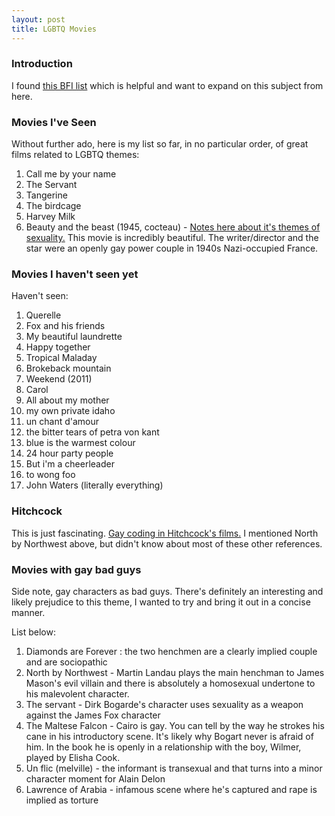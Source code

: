 ```yaml
---
layout: post
title: LGBTQ Movies
---
```


### Introduction

I found [this BFI list](https://www.bfi.org.uk/news-opinion/news-bfi/features/30-best-lgbt-films-all-time) which is helpful and want to expand on this subject from here.

### Movies I've Seen

Without further ado, here is my list so far, in no particular order, of great films related to LGBTQ themes:

1. Call me by your name
2. The Servant
3. Tangerine
4. The birdcage
5. Harvey Milk
6. Beauty and the beast (1945, cocteau) - [Notes here about it's themes of sexuality.](http://www.newnownext.com/beauty-and-the-beast-gay-cocteau/03/2017/) This movie is incredibly beautiful. The writer/director and the star were an openly gay power couple in 1940s Nazi-occupied France.

### Movies I haven't seen yet

Haven't seen:

1. Querelle
2. Fox and his friends
3. My beautiful laundrette
4. Happy together
5. Tropical Maladay
6. Brokeback mountain
7. Weekend (2011)
8. Carol
9. All about my mother
10. my own private idaho
11. un chant d'amour
12. the bitter tears of petra von kant
13. blue is the warmest colour
14. 24 hour party people
15. But i'm a cheerleader
16. to wong foo
17. John Waters (literally everything)

### Hitchcock

This is just fascinating. [Gay coding in Hitchcock's films.](https://www.us.mensa.org/read/bulletin/features/gay-coding-in-hitchcock-films/) I mentioned North by Northwest above, but didn't know about most of these other references.

### Movies with gay bad guys

Side note, gay characters as bad guys. There's definitely an interesting and likely prejudice to this theme, I wanted to try and bring it out in a concise manner.

List below:

1. Diamonds are Forever : the two henchmen are a clearly implied couple and are sociopathic
2. North by Northwest - Martin Landau plays the main henchman to James Mason's evil villain and there is absolutely a homosexual undertone to his malevolent character.
3. The servant - Dirk Bogarde's character uses sexuality as a weapon against the James Fox character
4. The Maltese Falcon - Cairo is gay. You can tell by the way he strokes his cane in his introductory scene. It's likely why Bogart never is afraid of him. In the book he is openly in a relationship with the boy, Wilmer, played by Elisha Cook.
5. Un flic (melville) - the informant is transexual and that turns into a minor character moment for Alain Delon
6. Lawrence of Arabia - infamous scene where he's captured and rape is implied as torture


